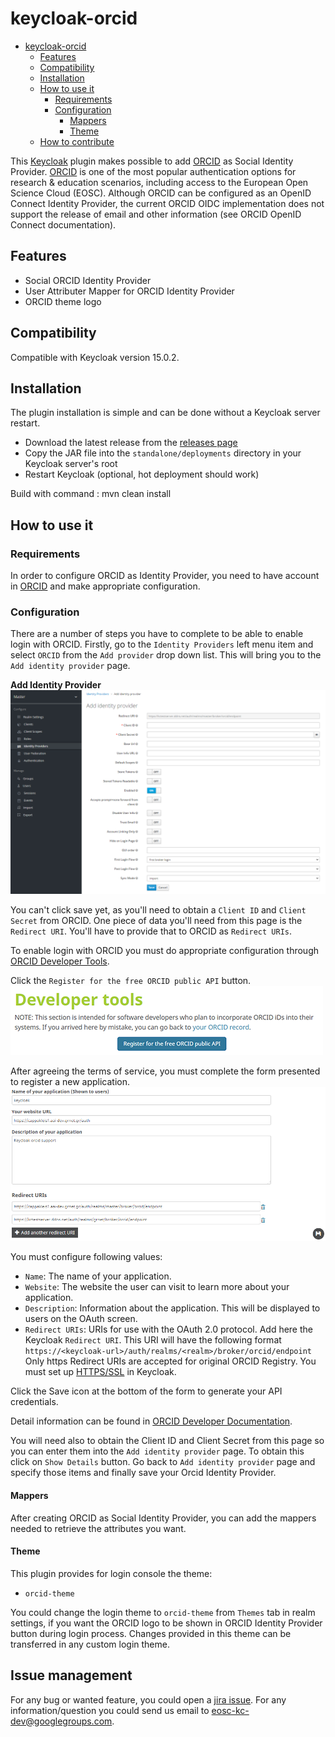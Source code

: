 # keycloak-orcid

- [keycloak-orcid](#keycloak-orcid)
  - [Features](#features)
  - [Compatibility](#compatibility)
  - [Installation](#installation)
  - [How to use it](#how-to-use-it)
    - [Requirements](#requirements)
    - [Configuration](#configuration)
      - [Mappers](#mappers)
      - [Theme](#theme)
  - [How to contribute](#how-to-contribute)

This [Keycloak](https://www.keycloak.org) plugin makes possible to add [ORCID](https://orcid.org/) as Social Identity Provider.
[ORCID](https://orcid.org/)  is one of the most popular authentication options for research & education scenarios, including access to the European Open Science Cloud (EOSC).
Although ORCID can be configured as an OpenID Connect Identity Provider, the current ORCID OIDC implementation does not support the release of email and other information (see ORCID OpenID Connect documentation).

## Features

* Social ORCID Identity Provider
* User Attributer Mapper for ORCID Identity Provider
* ORCID theme logo

## Compatibility

Compatible with Keycloak version 15.0.2.

## Installation

The plugin installation is simple and can be done without a Keycloak server restart.

* Download the latest release from the [releases page](https://github.com/eosc-kc/keycloak-orcid/releases)
* Copy the JAR file into the `standalone/deployments` directory in your Keycloak server's root
* Restart Keycloak (optional, hot deployment should work)

Build with command : mvn clean install

## How to use it

### Requirements

In order to configure ORCID as Identity Provider, you need to have account in [ORCID](https://orcid.org/) and make appropriate configuration.

### Configuration

There are a number of steps you have to complete to be able to enable login with ORCID.  Firstly, go to the `Identity Providers` left menu item
and select `ORCID` from the `Add provider` drop down list.  This will bring you to the `Add identity provider` page.

**Add Identity Provider**
![Add Identity Provider](src/main/resources/img/orcid-add-identity-provider.png)

You can't click save yet, as you'll need to obtain a `Client ID` and `Client Secret` from ORCID.  One piece of data you'll need from this
page is the `Redirect URI`.  You'll have to provide that to ORCID as `Redirect URIs`.

To enable login with ORCID you must do appropriate configuration through [ORCID Developer Tools](https://orcid.org/developer-tools).

Click the `Register for the free ORCID public API` button.
![Add Identity Provider](src/main/resources/img/orcid-register-application.png)

After agreeing the terms of service, you must complete the form presented to register a new application.
![Add Identity Provider](src/main/resources/img/orcid-configure-application.png)

You must configure following values:

* `Name`: The name of your application.
* `Website`: The website the user can visit to learn more about your application.
* `Description`: Information about the application. This will be displayed to users on the OAuth screen.
* `Redirect URIs`: URIs for use with the OAuth 2.0 protocol. Add here the Keycloak `Redirect URI`. This URI will have the following format `https://<keycloak-url>/auth/realms/<realm>/broker/orcid/endpoint`
  Only https Redirect URIs are accepted for original ORCID Registry. You must set up [HTTPS/SSL](https://www.keycloak.org/docs/latest/server_installation/index.html#_setting_up_ssl) in Keycloak.

Click the Save icon at the bottom of the form to generate your API credentials.

Detail information can be found in [ORCID Developer Documentation](https://info.orcid.org/documentation/integration-guide/registering-a-public-api-client/#easy-faq-2606).

You will need also to obtain the Client ID and Client Secret from this page so you can enter them into the `Add identity provider` page.
To obtain this click on `Show Details` button. Go back to `Add identity provider` page and specify those items and finally save your Orcid Identity Provider.

#### Mappers

After creating ORCID as Social Identity Provider, you can add the mappers needed to retrieve the attributes you want.

#### Theme

This plugin provides for login console the theme:
* `orcid-theme`

You could change the login theme to `orcid-theme` from `Themes` tab in realm settings, if you want the ORCID logo to be shown in ORCID Identity Provider button during login process.
Changes provided in this theme can be transferred in any custom login theme.

## Issue management

For any bug or wanted feature, you could open a [jira issue](https://github.com/eosc-kc/keycloak-orcid/issues).
For any information/question you could send us email to eosc-kc-dev@googlegroups.com.
